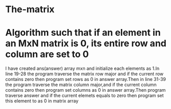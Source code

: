 # The-matrix
# Algorithm such that if an element in an MxN matrix is 0, its entire row and column are set to 0
I have  created ans(answer) array mxn and initialize each elements as 1.In line 19-28 the program traverse the matrix row major and if the current row contains zero then program set rows as 0 in answer array.Then in line 31-39 the program traverse the matrix column major,and if the current column contains zero then program set columns as 0 in answer array.Then program traverse answer and if the current elemets equals to zero then program set this element to as 0 in matrix array
